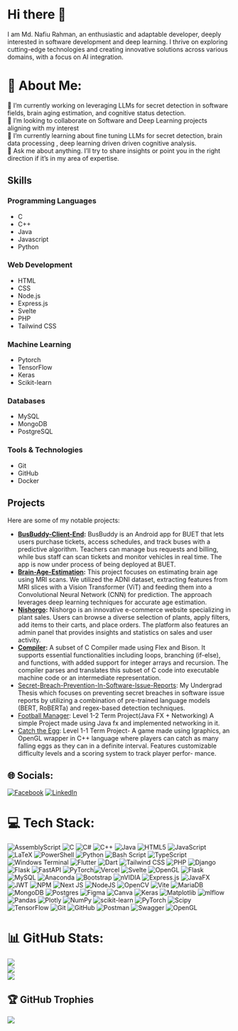 # Hi there 👋
I am Md. Nafiu Rahman, an enthusiastic and adaptable developer, deeply interested in software development and deep learning. I thrive on exploring cutting-edge technologies and creating innovative solutions across various domains, with a focus on AI integration. 

# 💫 About Me:
🔭 I’m currently working on leveraging LLMs for secret detection in software fields, brain aging estimation, and cognitive status detection.<br> 👯 I’m looking to collaborate on Software and Deep Learning projects aligning with my interest <br> 
🌱 I’m currently learning about fine tuning LLMs for secret detection, brain data processing , deep learning driven driven cognitive analysis.<br>
💬 Ask me about anything. I’ll try to share insights or point you in the right direction if it’s in my area of expertise.


## Skills

### Programming Languages
- C
- C++
- Java
- Javascript
- Python

### Web Development
- HTML
- CSS
- Node.js
- Express.js
- Svelte
- PHP
- Tailwind CSS

### Machine Learning
- Pytorch
- TensorFlow
- Keras
- Scikit-learn

### Databases
- MySQL
- MongoDB
- PostgreSQL

### Tools & Technologies
- Git
- GitHub
- Docker


## Projects

Here are some of my notable projects:

- **[BusBuddy-Client-End](https://github.com/NafiuRahman77/BusBuddy-Client-End):** BusBuddy is an Android app for BUET that lets users purchase tickets, access schedules, and track buses with a predictive algorithm. Teachers can manage bus requests and billing, while bus staff can scan tickets and monitor vehicles in real time. The app is now under process of being deployed at BUET.
- **[Brain-Age-Estimation](https://github.com/wjalal/cse472_DL_project):** This project focuses on estimating brain age using MRI scans. We utilized the ADNI dataset, extracting features from MRI slices with a Vision Transformer (ViT) and feeding them into a Convolutional Neural Network (CNN) for prediction. The approach leverages deep learning techniques for accurate age estimation.
- **[Nishorgo](https://github.com/NafiuRahman77/Term-Project-2-2-Nishorgo):** Nishorgo is an innovative e-commerce website specializing in plant sales. Users can browse a diverse selection of plants, apply filters, add items to their carts, and place orders. The platform also features an admin panel that provides insights and statistics on sales and user activity.
- **[Compiler](https://github.com/NafiuRahman77/Compiler):** A subset of C Compiler made using Flex and Bison. It supports essential functionalities including loops, branching (if-else), and functions, with added support for integer arrays and recursion. The compiler parses and translates this subset of C code into executable machine code or an intermediate representation.
- [Secret-Breach-Prevention-In-Software-Issue-Reports](https://github.com/NafiuRahman77/Secret-Breach-Prevention-In-Software-Issue-Reports): My Undergrad Thesis which focuses on preventing secret breaches in software issue reports by utilizing a combination of pre-trained language models (BERT, RoBERTa) and regex-based detection techniques.
- [Football Manager](https://github.com/NafiuRahman77/Term-Project-1-2-Football-Player-Marketplace): Level 1-2 Term Project(Java FX + Networking) A simple Project made using Java fx and implemented networking in it.
- [Catch the Egg](https://github.com/NafiuRahman77/Catch-The-Egg): Level 1-1 Term Project- A game made using Igraphics, an OpenGL wrapper in C++ language where players can catch as many falling eggs as they can in a definite interval. Features customizable difficulty levels and a scoring system to track player perfor-
mance.

## 🌐 Socials:
[![Facebook](https://img.shields.io/badge/Facebook-%231877F2.svg?logo=Facebook&logoColor=white)](https://www.facebook.com/nafiu.rahman.982/) [![LinkedIn](https://img.shields.io/badge/LinkedIn-%230077B5.svg?logo=linkedin&logoColor=white)](https://www.linkedin.com/in/md-nafiu-rahman-1a782a262/) 

# 💻 Tech Stack:
![AssemblyScript](https://img.shields.io/badge/assembly%20script-%23000000.svg?style=for-the-badge&logo=assemblyscript&logoColor=white) ![C](https://img.shields.io/badge/c-%2300599C.svg?style=for-the-badge&logo=c&logoColor=white) ![C#](https://img.shields.io/badge/c%23-%23239120.svg?style=for-the-badge&logo=csharp&logoColor=white) ![C++](https://img.shields.io/badge/c++-%2300599C.svg?style=for-the-badge&logo=c%2B%2B&logoColor=white) ![Java](https://img.shields.io/badge/java-%23ED8B00.svg?style=for-the-badge&logo=openjdk&logoColor=white) ![HTML5](https://img.shields.io/badge/html5-%23E34F26.svg?style=for-the-badge&logo=html5&logoColor=white) ![JavaScript](https://img.shields.io/badge/javascript-%23323330.svg?style=for-the-badge&logo=javascript&logoColor=%23F7DF1E) ![LaTeX](https://img.shields.io/badge/latex-%23008080.svg?style=for-the-badge&logo=latex&logoColor=white) ![PowerShell](https://img.shields.io/badge/PowerShell-%235391FE.svg?style=for-the-badge&logo=powershell&logoColor=white) ![Python](https://img.shields.io/badge/python-3670A0?style=for-the-badge&logo=python&logoColor=ffdd54) ![Bash Script](https://img.shields.io/badge/bash_script-%23121011.svg?style=for-the-badge&logo=gnu-bash&logoColor=white) ![TypeScript](https://img.shields.io/badge/typescript-%23007ACC.svg?style=for-the-badge&logo=typescript&logoColor=white) ![Windows Terminal](https://img.shields.io/badge/Windows%20Terminal-%234D4D4D.svg?style=for-the-badge&logo=windows-terminal&logoColor=white) ![Flutter](https://img.shields.io/badge/Flutter-%2302569B.svg?style=for-the-badge&logo=Flutter&logoColor=white) ![Dart](https://img.shields.io/badge/Dart-%230175C2.svg?style=for-the-badge&logo=Dart&logoColor=white) ![Tailwind CSS](https://img.shields.io/badge/tailwind%20css-%2338B2AC.svg?style=for-the-badge&logo=tailwind-css&logoColor=white) ![PHP](https://img.shields.io/badge/php-%23777BB4.svg?style=for-the-badge&logo=php&logoColor=white) ![Django](https://img.shields.io/badge/django-%23092E20.svg?style=for-the-badge&logo=django&logoColor=white) ![Flask](https://img.shields.io/badge/flask-%23000.svg?style=for-the-badge&logo=flask&logoColor=white) ![FastAPI](https://img.shields.io/badge/FastAPI-005571?style=for-the-badge&logo=fastapi) ![PyTorch](https://img.shields.io/badge/PyTorch-%23EE4C2C.svg?style=for-the-badge&logo=PyTorch&logoColor=white)![Vercel](https://img.shields.io/badge/vercel-%23000000.svg?style=for-the-badge&logo=vercel&logoColor=white) ![Svelte](https://img.shields.io/badge/svelte-%23f1413d.svg?style=for-the-badge&logo=svelte&logoColor=white) ![OpenGL](https://img.shields.io/badge/OpenGL-%23FFFFFF.svg?style=for-the-badge&logo=opengl) ![Flask](https://img.shields.io/badge/flask-%23000.svg?style=for-the-badge&logo=flask&logoColor=white) ![MySQL](https://img.shields.io/badge/mysql-4479A1.svg?style=for-the-badge&logo=mysql&logoColor=white) ![Anaconda](https://img.shields.io/badge/Anaconda-%2344A833.svg?style=for-the-badge&logo=anaconda&logoColor=white) ![Bootstrap](https://img.shields.io/badge/bootstrap-%238511FA.svg?style=for-the-badge&logo=bootstrap&logoColor=white) ![nVIDIA](https://img.shields.io/badge/cuda-000000.svg?style=for-the-badge&logo=nVIDIA&logoColor=green) ![Express.js](https://img.shields.io/badge/express.js-%23404d59.svg?style=for-the-badge&logo=express&logoColor=%2361DAFB) ![JavaFX](https://img.shields.io/badge/javafx-%23FF0000.svg?style=for-the-badge&logo=javafx&logoColor=white) ![JWT](https://img.shields.io/badge/JWT-black?style=for-the-badge&logo=JSON%20web%20tokens) ![NPM](https://img.shields.io/badge/NPM-%23CB3837.svg?style=for-the-badge&logo=npm&logoColor=white) ![Next JS](https://img.shields.io/badge/Next-black?style=for-the-badge&logo=next.js&logoColor=white) ![NodeJS](https://img.shields.io/badge/node.js-6DA55F?style=for-the-badge&logo=node.js&logoColor=white) ![OpenCV](https://img.shields.io/badge/opencv-%23white.svg?style=for-the-badge&logo=opencv&logoColor=white) ![Vite](https://img.shields.io/badge/vite-%23646CFF.svg?style=for-the-badge&logo=vite&logoColor=white) ![MariaDB](https://img.shields.io/badge/MariaDB-003545?style=for-the-badge&logo=mariadb&logoColor=white) ![MongoDB](https://img.shields.io/badge/MongoDB-%234ea94b.svg?style=for-the-badge&logo=mongodb&logoColor=white) ![Postgres](https://img.shields.io/badge/postgres-%23316192.svg?style=for-the-badge&logo=postgresql&logoColor=white) ![Figma](https://img.shields.io/badge/figma-%23F24E1E.svg?style=for-the-badge&logo=figma&logoColor=white) ![Canva](https://img.shields.io/badge/Canva-%2300C4CC.svg?style=for-the-badge&logo=Canva&logoColor=white) ![Keras](https://img.shields.io/badge/Keras-%23D00000.svg?style=for-the-badge&logo=Keras&logoColor=white) ![Matplotlib](https://img.shields.io/badge/Matplotlib-%23ffffff.svg?style=for-the-badge&logo=Matplotlib&logoColor=black) ![mlflow](https://img.shields.io/badge/mlflow-%23d9ead3.svg?style=for-the-badge&logo=numpy&logoColor=blue) ![Pandas](https://img.shields.io/badge/pandas-%23150458.svg?style=for-the-badge&logo=pandas&logoColor=white) ![Plotly](https://img.shields.io/badge/Plotly-%233F4F75.svg?style=for-the-badge&logo=plotly&logoColor=white) ![NumPy](https://img.shields.io/badge/numpy-%23013243.svg?style=for-the-badge&logo=numpy&logoColor=white) ![scikit-learn](https://img.shields.io/badge/scikit--learn-%23F7931E.svg?style=for-the-badge&logo=scikit-learn&logoColor=white) ![PyTorch](https://img.shields.io/badge/PyTorch-%23EE4C2C.svg?style=for-the-badge&logo=PyTorch&logoColor=white) ![Scipy](https://img.shields.io/badge/SciPy-%230C55A5.svg?style=for-the-badge&logo=scipy&logoColor=%white) ![TensorFlow](https://img.shields.io/badge/TensorFlow-%23FF6F00.svg?style=for-the-badge&logo=TensorFlow&logoColor=white) ![Git](https://img.shields.io/badge/git-%23F05033.svg?style=for-the-badge&logo=git&logoColor=white) ![GitHub](https://img.shields.io/badge/github-%23121011.svg?style=for-the-badge&logo=github&logoColor=white) ![Postman](https://img.shields.io/badge/Postman-FF6C37?style=for-the-badge&logo=postman&logoColor=white) ![Swagger](https://img.shields.io/badge/-Swagger-%23Clojure?style=for-the-badge&logo=swagger&logoColor=white) ![OpenGL](https://img.shields.io/badge/OpenGL-white?logo=OpenGL&style=for-the-badge)
# 📊 GitHub Stats:
![](https://github-readme-stats.vercel.app/api?username=NafiuRahman77&theme=dark&hide_border=false&include_all_commits=true&count_private=true)<br/>
![](https://github-readme-streak-stats.herokuapp.com/?user=NafiuRahman77&theme=dark&hide_border=false)<br/>
![](https://github-readme-stats.vercel.app/api/top-langs/?username=NafiuRahman77&theme=dark&hide_border=false&include_all_commits=true&count_private=true&layout=compact&hide=html)

## 🏆 GitHub Trophies
![](https://github-profile-trophy.vercel.app/?username=NafiuRahman77&theme=radical&no-frame=false&no-bg=false&margin-w=4)



